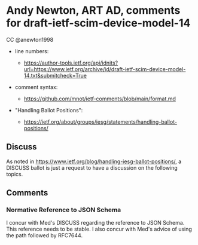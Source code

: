 # Andy Newton, ART AD, comments for draft-ietf-scim-device-model-14 
CC @anewton1998

* line numbers:
  - https://author-tools.ietf.org/api/idnits?url=https://www.ietf.org/archive/id/draft-ietf-scim-device-model-14.txt&submitcheck=True

* comment syntax:
  - https://github.com/mnot/ietf-comments/blob/main/format.md

* "Handling Ballot Positions":
  - https://ietf.org/about/groups/iesg/statements/handling-ballot-positions/

## Discuss

As noted in https://www.ietf.org/blog/handling-iesg-ballot-positions/,
a DISCUSS ballot is just a request to have a discussion on the following topics.

## Comments

### Normative Reference to JSON Schema

I concur with Med's DISCUSS regarding the reference to JSON Schema. This reference needs to
be stable. I also concur with Med's advice of using the path followed by RFC7644.
